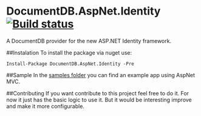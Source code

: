 DocumentDB.AspNet.Identity [![Build status](https://ci.appveyor.com/api/projects/status/7itwm6k31x4phtkx)](https://ci.appveyor.com/project/AdrianFernandez/documentdb-aspnet-identity)
==========================
A DocumentDB provider for the new ASP.NET Identity framework.

##Instalation
To install the package via nuget use:

    Install-Package DocumentDB.AspNet.Identity -Pre

##Sample
In the [samples folder](https://github.com/tracker086/DocumentDB.AspNet.Identity/tree/master/samples) you can find an example app using AspNet MVC. 

##Contributing
If you want contribute to this project feel free to do it. For now it just has the basic logic to use it. But it would be interesting improve and make it more configurable.
